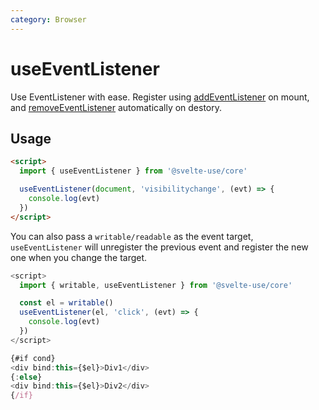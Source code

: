 ```yaml
---
category: Browser
---
```


# useEventListener

Use EventListener with ease. Register using [addEventListener](https://developer.mozilla.org/en-US/docs/Web/API/EventTarget/addEventListener) on mount, and [removeEventListener](https://developer.mozilla.org/en-US/docs/Web/API/EventTarget/removeEventListener) automatically on destory.

## Usage

```html
<script>
  import { useEventListener } from '@svelte-use/core'

  useEventListener(document, 'visibilitychange', (evt) => {
    console.log(evt)
  })
</script>
```

You can also pass a `writable/readable` as the event target, `useEventListener` will unregister the previous event and register the new one when you change the target.

```js
<script>
  import { writable, useEventListener } from '@svelte-use/core'

  const el = writable()
  useEventListener(el, 'click', (evt) => {
    console.log(evt)
  })
</script>

{#if cond}
<div bind:this={$el}>Div1</div>
{:else}
<div bind:this={$el}>Div2</div>
{/if}
```
